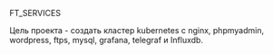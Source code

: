 FT_SERVICES

Цель проекта - создать кластер kubernetes с nginx, phpmyadmin, wordpress, ftps, mysql, grafana, telegraf и Influxdb.
